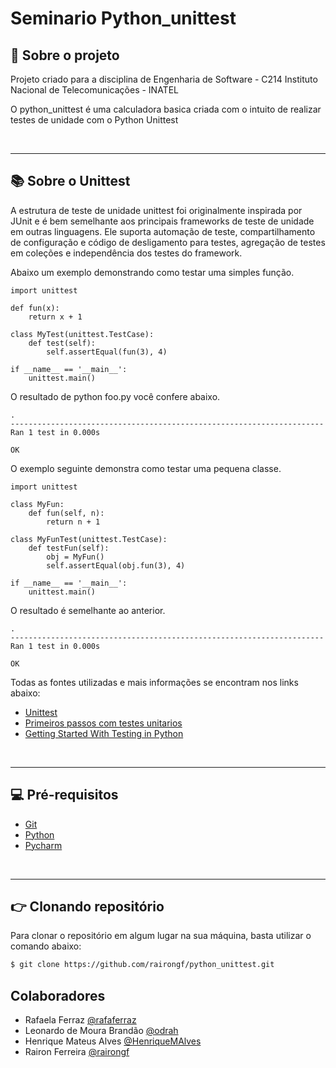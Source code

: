 # Seminario Python_unittest

## :scroll: Sobre o projeto

Projeto criado para a disciplina de Engenharia de Software - C214
Instituto Nacional de Telecomunicações - INATEL

O python_unittest é uma calculadora basica criada com o intuito de realizar testes de unidade com o Python Unittest

<br/>

---
## :books: Sobre o Unittest

A estrutura de teste de unidade unittest foi originalmente inspirada por JUnit e é bem semelhante aos principais frameworks de teste de unidade em outras linguagens. Ele suporta automação de teste, compartilhamento de configuração e código de desligamento para testes, agregação de testes em coleções e independência dos testes do framework.

Abaixo um exemplo demonstrando como testar uma simples função.
```
import unittest

def fun(x):
    return x + 1

class MyTest(unittest.TestCase):
    def test(self):
        self.assertEqual(fun(3), 4)

if __name__ == '__main__':
    unittest.main()
```
O resultado de python foo.py você confere abaixo.
```
.
----------------------------------------------------------------------
Ran 1 test in 0.000s

OK
```
O exemplo seguinte demonstra como testar uma pequena classe.
```
import unittest

class MyFun:
    def fun(self, n):
        return n + 1

class MyFunTest(unittest.TestCase):
    def testFun(self):
        obj = MyFun()
        self.assertEqual(obj.fun(3), 4)

if __name__ == '__main__':
    unittest.main()
```
O resultado é semelhante ao anterior.
```
.
----------------------------------------------------------------------
Ran 1 test in 0.000s

OK
```

Todas as fontes utilizadas e mais informações se encontram nos links abaixo:

- [Unittest](https://docs.python.org/3/library/unittest.html)
- [Primeiros passos com testes unitarios](http://devfuria.com.br/python/tdd-primeiros-passos-com-testes-unitarios/)
- [Getting Started With Testing in Python](https://realpython.com/python-testing/#choosing-a-test-runner)


<br/>

---
## :computer: Pré-requisitos

- [Git](https://git-scm.com/)
- [Python](https://www.python.org/downloads/)
- [Pycharm](https://www.jetbrains.com/pt-br/pycharm/download/#section=windows)

<br/>

---

## :point_right: Clonando repositório

Para clonar o repositório em algum lugar na sua máquina, basta utilizar o comando abaixo:
```bash
$ git clone https://github.com/rairongf/python_unittest.git
```

## Colaboradores
- Rafaela Ferraz [@rafaferraz](https://github.com/rafaferraz)
- Leonardo de Moura Brandão [@odrah](https://github.com/odrah)
- Henrique Mateus Alves [@HenriqueMAlves](https://github.com/HenriqueMAlves)
- Rairon Ferreira [@rairongf](https://github.com/rairongf)
